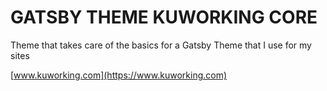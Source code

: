 # GATSBY THEME KUWORKING CORE

Theme that takes care of the basics for a Gatsby Theme that I use for my sites

[www.kuworking.com](https://www.kuworking.com)